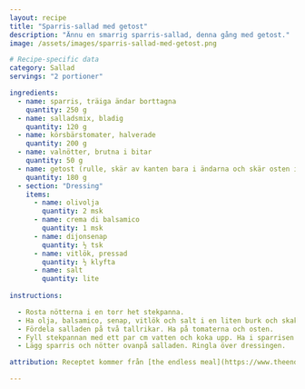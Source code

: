 ```yaml
---
layout: recipe
title: "Sparris-sallad med getost"
description: "Ännu en smarrig sparris-sallad, denna gång med getost."
image: /assets/images/sparris-sallad-med-getost.png

# Recipe-specific data
category: Sallad
servings: "2 portioner"

ingredients:
  - name: sparris, träiga ändar borttagna
    quantity: 250 g
  - name: salladsmix, bladig
    quantity: 120 g
  - name: körsbärstomater, halverade
    quantity: 200 g
  - name: valnötter, brutna i bitar
    quantity: 50 g
  - name: getost (rulle, skär av kanten bara i ändarna och skär osten i bitar)
    quantity: 180 g
  - section: "Dressing"
    items:
      - name: olivolja
        quantity: 2 msk
      - name: crema di balsamico
        quantity: 1 msk
      - name: dijonsenap
        quantity: ½ tsk
      - name: vitlök, pressad
        quantity: ½ klyfta
      - name: salt
        quantity: lite
        
instructions:

  - Rosta nötterna i en torr het stekpanna.
  - Ha olja, balsamico, senap, vitlök och salt i en liten burk och skaka.
  - Fördela salladen på två tallrikar. Ha på tomaterna och osten.
  - Fyll stekpannan med ett par cm vatten och koka upp. Ha i sparrisen i ett lager och sjud i 2-3 minuter tills klar. Ta upp ur pannan med tång och doppa hastigt i en skål med iskallt vatten. Låt rinna av på hushållspapper. Skär den sedan i fjärdedelar.
  - Lägg sparris och nötter ovanpå salladen. Ringla över dressingen.

attribution: Receptet kommer från [the endless meal](https://www.theendlessmeal.com/asparagus-salad-with-reduced-balsamic-vinaigrette/)

---
```

